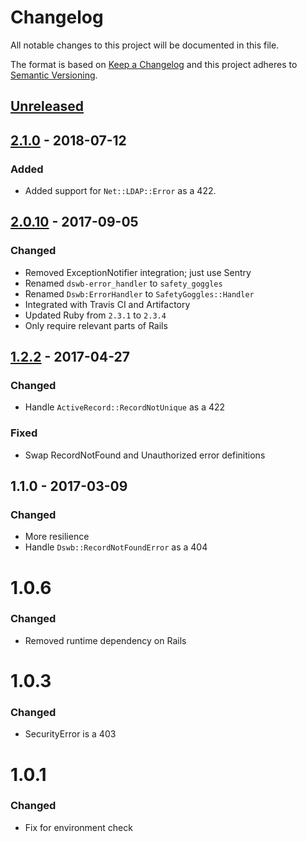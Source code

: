 # Changelog

All notable changes to this project will be documented in this file.

The format is based on [Keep a Changelog](http://keepachangelog.com/en/1.0.0/)
and this project adheres to [Semantic Versioning](http://semver.org/spec/v2.0.0.html).

## [Unreleased][]

## [2.1.0][] - 2018-07-12

### Added

- Added support for `Net::LDAP::Error` as a 422.

## [2.0.10][] - 2017-09-05

### Changed

- Removed ExceptionNotifier integration; just use Sentry
- Renamed `dswb-error_handler` to `safety_goggles`
- Renamed `Dswb:ErrorHandler` to `SafetyGoggles::Handler`
- Integrated with Travis CI and Artifactory
- Updated Ruby from `2.3.1` to `2.3.4`
- Only require relevant parts of Rails

## [1.2.2][] - 2017-04-27

### Changed

- Handle `ActiveRecord::RecordNotUnique` as a 422

### Fixed

- Swap RecordNotFound and Unauthorized error definitions

## 1.1.0 - 2017-03-09

### Changed

- More resilience
- Handle `Dswb::RecordNotFoundError` as a 404

# 1.0.6

### Changed

- Removed runtime dependency on Rails

# 1.0.3

### Changed

- SecurityError is a 403

# 1.0.1

### Changed

- Fix for environment check

[unreleased]: https://github.ibm.com/cognitive-class-labs/safety_goggles/compare/2.1.0...HEAD
[2.1.0]: https://github.ibm.com/cognitive-class-labs/safety_goggles/compare/2.0.10...2.1.0
[2.0.10]: https://github.ibm.com/cognitive-class-labs/safety_goggles/compare/v1.2.2...2.0.10
[1.2.2]: https://github.ibm.com/cognitive-class-labs/safety_goggles/compare/v1.1.0...v1.2.2
